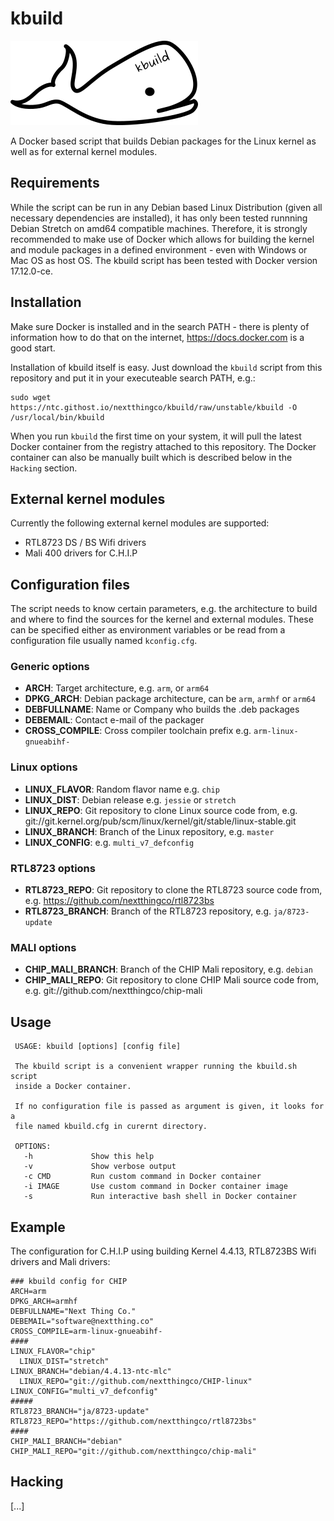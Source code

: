 # kbuild

![kbuild logo](logo.png)

A Docker based script that builds Debian packages for the Linux kernel as well
as for external kernel modules.


## Requirements

While the script can be run in any Debian based Linux Distribution (given all
necessary dependencies are installed), it has only been tested runnning Debian
Stretch on amd64 compatible machines.
Therefore, it is strongly recommended to make use of Docker which allows for
building the kernel and module packages in a defined environment - even with
Windows or Mac OS as host OS.
The kbuild script has been tested with Docker version 17.12.0-ce.


## Installation

Make sure Docker is installed and in the search PATH - there is plenty of
information how to do that on the internet, https://docs.docker.com is a good
start.

Installation of kbuild itself is easy. Just download the `kbuild` script
from this repository and put it in your executeable search PATH, e.g.:
```
sudo wget https://ntc.githost.io/nextthingco/kbuild/raw/unstable/kbuild -O /usr/local/bin/kbuild
```

When you run `kbuild` the first time on your system, it will pull the latest
Docker container from the registry attached to this repository.
The Docker container can also be manually built which is described below in
the `Hacking` section.


## External kernel modules

Currently the following external kernel modules are supported:
 - RTL8723 DS / BS Wifi drivers
 - Mali 400 drivers for C.H.I.P


## Configuration files

The script needs to know certain parameters, e.g. the architecture to build
and where to find the sources for the kernel and external modules.
These can be specified either as environment variables or be read from a
configuration file usually named `kconfig.cfg`.

### Generic options

 - **ARCH**: Target architecture, e.g. `arm`, or `arm64`
 - **DPKG_ARCH**: Debian package architecture, can be `arm`, `armhf` or `arm64`
 - **DEBFULLNAME**: Name or Company who builds the .deb packages
 - **DEBEMAIL**: Contact e-mail of the packager
 - **CROSS_COMPILE**: Cross compiler toolchain prefix e.g. `arm-linux-gnueabihf-`

### Linux options
 - **LINUX_FLAVOR**: Random flavor name e.g. `chip`
 - **LINUX_DIST**: Debian release e.g. `jessie` or `stretch`
 - **LINUX_REPO**: Git repository to clone Linux source code from, e.g. git://git.kernel.org/pub/scm/linux/kernel/git/stable/linux-stable.git
 - **LINUX_BRANCH**: Branch of the Linux repository, e.g. `master`
 - **LINUX_CONFIG**: e.g. `multi_v7_defconfig`

### RTL8723 options
 - **RTL8723_REPO**: Git repository to clone the RTL8723 source code from, e.g. https://github.com/nextthingco/rtl8723bs
 - **RTL8723_BRANCH**: Branch of the RTL8723 repository, e.g. `ja/8723-update`

### MALI options
 - **CHIP_MALI_BRANCH**: Branch of the CHIP Mali repository, e.g. `debian`
 - **CHIP_MALI_REPO**: Git repository to clone CHIP Mali source code from, e.g. git://github.com/nextthingco/chip-mali


## Usage

```
 USAGE: kbuild [options] [config file]

 The kbuild script is a convenient wrapper running the kbuild.sh script
 inside a Docker container.

 If no configuration file is passed as argument is given, it looks for a
 file named kbuild.cfg in curernt directory.

 OPTIONS:
   -h             Show this help
   -v             Show verbose output
   -c CMD         Run custom command in Docker container
   -i IMAGE       Use custom command in Docker container image
   -s             Run interactive bash shell in Docker container
```


## Example

The configuration for C.H.I.P using building Kernel 4.4.13, RTL8723BS Wifi drivers and Mali drivers:
```
### kbuild config for CHIP
ARCH=arm
DPKG_ARCH=armhf
DEBFULLNAME="Next Thing Co."
DEBEMAIL="software@nextthing.co"
CROSS_COMPILE=arm-linux-gnueabihf-
####
LINUX_FLAVOR="chip"
  LINUX_DIST="stretch"
LINUX_BRANCH="debian/4.4.13-ntc-mlc"
  LINUX_REPO="git://github.com/nextthingco/CHIP-linux"
LINUX_CONFIG="multi_v7_defconfig"
#####
RTL8723_BRANCH="ja/8723-update"
RTL8723_REPO="https://github.com/nextthingco/rtl8723bs"
#### 
CHIP_MALI_BRANCH="debian"
CHIP_MALI_REPO="git://github.com/nextthingco/chip-mali"
```

## Hacking 

[...]
